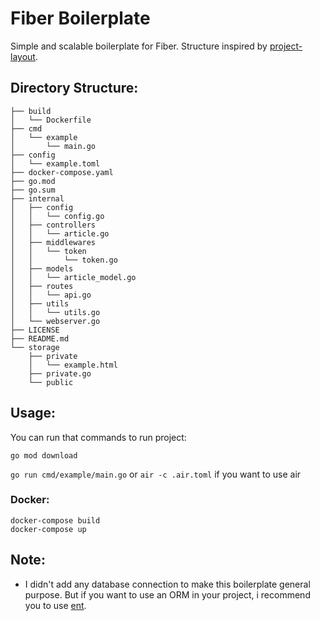 # Fiber Boilerplate
Simple and scalable boilerplate for Fiber. Structure inspired by [project-layout](https://github.com/golang-standards/project-layout).

## Directory Structure:

```
├── build
│   └── Dockerfile
├── cmd
│   └── example
│       └── main.go
├── config
│   └── example.toml
├── docker-compose.yaml
├── go.mod
├── go.sum
├── internal
│   ├── config
│   │   └── config.go
│   ├── controllers
│   │   └── article.go
│   ├── middlewares
│   │   └── token
│   │       └── token.go
│   ├── models
│   │   └── article_model.go
│   ├── routes
│   │   └── api.go
│   ├── utils
│   │   └── utils.go
│   └── webserver.go
├── LICENSE
├── README.md
└── storage
    ├── private
    │   └── example.html
    ├── private.go
    └── public
```

## Usage:
You can run that commands to run project:

```go mod download```

```go run cmd/example/main.go``` or ```air -c .air.toml``` if you want to use air

### Docker:
```
docker-compose build
docker-compose up
```

## Note:
- I didn't add any database connection to make this boilerplate general purpose. But if you want to use an ORM in your project, i recommend you to use [ent](https://github.com/ent/ent).